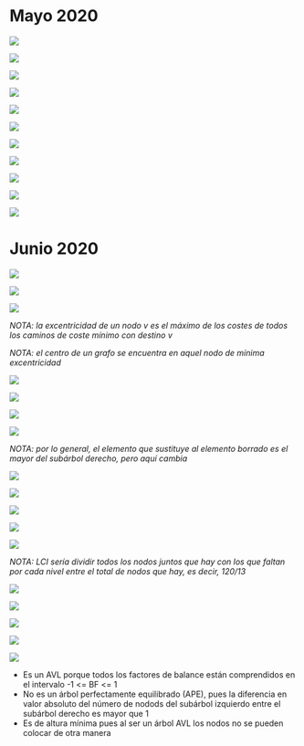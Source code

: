 
# Mayo 2020

![](img/Pasted%20image%2020240114170557.png)

![](img/IMG_7112.jpeg)

![](img/Pasted%20image%2020240114170615.png)

![](img/IMG_7113.jpeg)

![](img/Pasted%20image%2020240114170631.png)

![](img/IMG_7114.jpeg)

![](img/Pasted%20image%2020240114170653.png)

![](img/IMG_7115.jpeg)

![](img/IMG_7116.jpeg)

![](img/Pasted%20image%2020240114170716.png)

![](img/IMG_7117.jpeg)

# Junio 2020

![](img/Pasted%20image%2020240114170810.png)

![](img/IMG_7120.jpeg)

![](img/Pasted%20image%2020240114170831.png)

*NOTA: la excentricidad de un nodo v es el máximo de los costes de todos los caminos de coste mínimo con destino v*

*NOTA: el centro de un grafo se encuentra en aquel nodo de mínima excentricidad*

![](img/IMG_7123.jpeg)

![](img/Pasted%20image%2020240114170849.png)

![](img/IMG_7124.jpeg)

![](img/Pasted%20image%2020240114170910.png)

*NOTA: por lo general, el elemento que sustituye al elemento borrado es el mayor del subárbol derecho, pero aquí cambia*

![](img/IMG_7126.jpeg)

![](img/IMG_7127.jpeg)

![](img/Pasted%20image%2020240114170931.png)

![](img/Pasted%20image%2020240114170948.png)

![](img/IMG_7128.jpeg)

*NOTA: LCI sería dividir todos los nodos juntos que hay con los que faltan por cada nivel entre el total de nodos que hay, es decir, 120/13*

![](img/Pasted%20image%2020240114171006.png)

![](img/IMG_7129.jpeg)

![](img/Pasted%20image%2020240114171023.png)

![](img/IMG_7130.jpeg)

![](img/Pasted%20image%2020240114171040.png)

- Es un AVL porque todos los factores de balance están comprendidos en el intervalo -1 <= BF <= 1
- No es un árbol perfectamente equilibrado (APE), pues la diferencia en valor absoluto del número de nodods del subárbol izquierdo entre el subárbol derecho es mayor que 1
- Es de altura mínima pues al ser un árbol AVL los nodos no se pueden colocar de otra manera